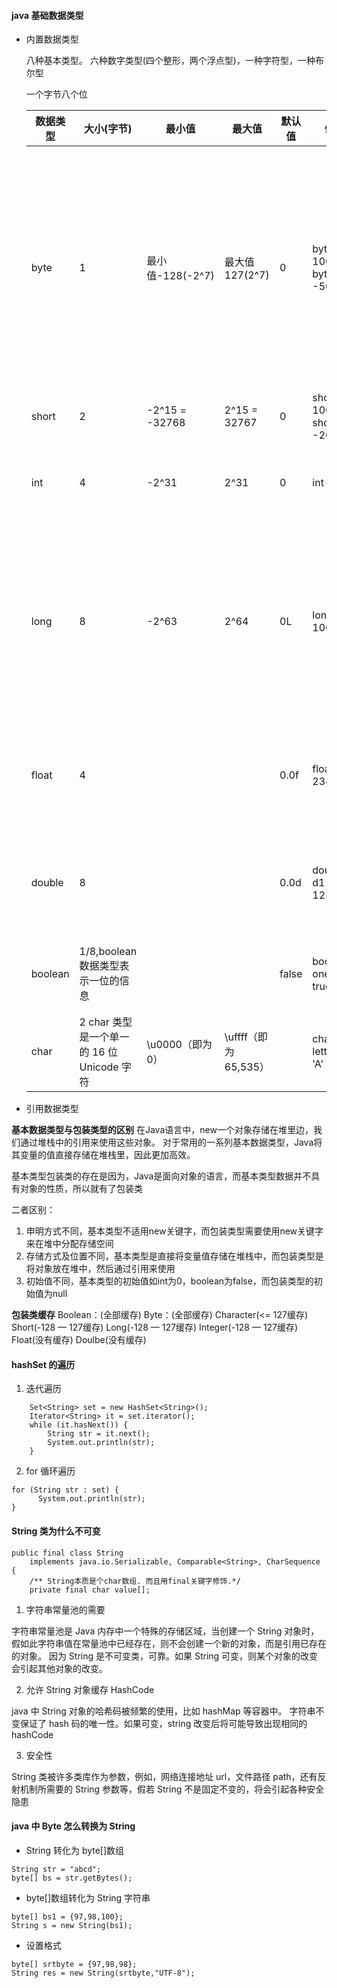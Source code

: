 #### java 基础数据类型

- 内置数据类型

  八种基本类型。 六种数字类型(四个整形，两个浮点型)，一种字符型，一种布尔型

  一个字节八个位

  | 数据类型 | 大小(字节)                                 | 最小值           | 最大值                | 默认值 | 例子                                  | 备注                                                                                           |
  | -------- | ------------------------------------------ | ---------------- | --------------------- | ------ | ------------------------------------- | ---------------------------------------------------------------------------------------------- |
  | byte     | 1                                          | 最小值-128(-2^7) | 最大值 127(2^7)       | 0      | byte a = 100; <br> byte b = -50       | byte 类型用在大型数组中节约空间，主要代替整数，因为 byte 变量占用的空间只有 int 类型的四分之一 |
  | short    | 2                                          | -2^15 = -32768   | 2^15 = 32767          | 0      | short s = 1000; <br> short r = -20000 |
  | int      | 4                                          | -2^31            | 2^31                  | 0      | int a = 1                             | 一般地整型变量默认为 int 类型；                                                                |
  | long     | 8                                          | -2^63            | 2^64                  | 0L     | long a = 100000L                      | "L"理论上不分大小写，但是若写成"l"容易与数字"1"混淆，不容易分辩。所以最好大写                  |
  | float    | 4                                          |                  |                       | 0.0f   | float f1 = 234.5f                     | float 在储存大型浮点数组的时候可节省内存空间                                                   |
  | double   | 8                                          |                  |                       | 0.0d   | double d1 = 123.4                     | double 类型同样不能表示精确的值，如货币                                                        |
  | boolean  | 1/8,boolean 数据类型表示一位的信息         |                  |                       | false  | boolean one = true                    | 只有两个取值：true 和 false                                                                    |
  | char     | 2 char 类型是一个单一的 16 位 Unicode 字符 | \u0000（即为 0） | \uffff（即为 65,535） |        | char letter = 'A'                     |                                                                                                |

- 引用数据类型


**基本数据类型与包装类型的区别**
  在Java语言中，new一个对象存储在堆里边，我们通过堆栈中的引用来使用这些对象。
  对于常用的一系列基本数据类型，Java将其变量的值直接存储在堆栈里，因此更加高效。

  基本类型包装类的存在是因为，Java是面向对象的语言，而基本类型数据并不具有对象的性质，所以就有了包装类

  二者区别：
  1. 申明方式不同，基本类型不适用new关键字，而包装类型需要使用new关键字来在堆中分配存储空间
  2. 存储方式及位置不同，基本类型是直接将变量值存储在堆栈中，而包装类型是将对象放在堆中，然后通过引用来使用
  3. 初始值不同，基本类型的初始值如int为0，boolean为false，而包装类型的初始值为null

**包装类缓存**
  Boolean：(全部缓存)
  Byte：(全部缓存)
  Character(<= 127缓存)
  Short(-128 — 127缓存)
  Long(-128 — 127缓存)
  Integer(-128 — 127缓存)
  Float(没有缓存)
  Doulbe(没有缓存)

#### hashSet 的遍历

1. 迭代遍历

```
    Set<String> set = new HashSet<String>();
    Iterator<String> it = set.iterator();
    while (it.hasNext()) {
        String str = it.next();
        System.out.println(str);
    }
```

2. for 循环遍历

```
for (String str : set) {
      System.out.println(str);
}
```

#### String 类为什么不可变

```
public final class String
    implements java.io.Serializable, Comparable<String>, CharSequence
{
    /** String本质是个char数组. 而且用final关键字修饰.*/
    private final char value[];
```

1. 字符串常量池的需要

字符串常量池是 Java 内存中一个特殊的存储区域，当创建一个 String 对象时，假如此字符串值在常量池中已经存在，则不会创建一个新的对象，而是引用已存在的对象。
因为 String 是不可变类，可靠。如果 String 可变，则某个对象的改变会引起其他对象的改变。

2. 允许 String 对象缓存 HashCode

java 中 String 对象的哈希码被频繁的使用，比如 hashMap 等容器中。
字符串不变保证了 hash 码的唯一性。如果可变，string 改变后将可能导致出现相同的 hashCode

3. 安全性

String 类被许多类库作为参数，例如，网络连接地址 url，文件路径 path，还有反射机制所需要的 String 参数等，假若 String 不是固定不变的，将会引起各种安全隐患

#### java 中 Byte 怎么转换为 String

- String 转化为 byte[]数组

```
String str = "abcd";
byte[] bs = str.getBytes();
```

- byte[]数组转化为 String 字符串

```
byte[] bs1 = {97,98,100};
String s = new String(bs1);
```

- 设置格式

```
byte[] srtbyte = {97,98,98};
String res = new String(srtbyte,"UTF-8");
```

